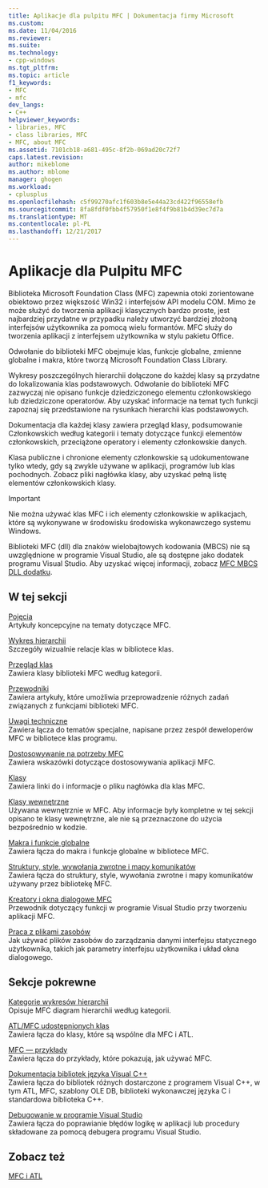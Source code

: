 ```yaml
---
title: Aplikacje dla pulpitu MFC | Dokumentacja firmy Microsoft
ms.custom: 
ms.date: 11/04/2016
ms.reviewer: 
ms.suite: 
ms.technology:
- cpp-windows
ms.tgt_pltfrm: 
ms.topic: article
f1_keywords:
- MFC
- mfc
dev_langs:
- C++
helpviewer_keywords:
- libraries, MFC
- class libraries, MFC
- MFC, about MFC
ms.assetid: 7101cb18-a681-495c-8f2b-069ad20c72f7
caps.latest.revision: 
author: mikeblome
ms.author: mblome
manager: ghogen
ms.workload:
- cplusplus
ms.openlocfilehash: c5f99270afc1f603b8e5e44a23cd422f96558efb
ms.sourcegitcommit: 8fa8fdf0fbb4f57950f1e8f4f9b81b4d39ec7d7a
ms.translationtype: MT
ms.contentlocale: pl-PL
ms.lasthandoff: 12/21/2017
---
```

# <a name="mfc-desktop-applications"></a>Aplikacje dla Pulpitu MFC
Biblioteka Microsoft Foundation Class (MFC) zapewnia otoki zorientowane obiektowo przez większość Win32 i interfejsów API modelu COM. Mimo że może służyć do tworzenia aplikacji klasycznych bardzo proste, jest najbardziej przydatne w przypadku należy utworzyć bardziej złożoną interfejsów użytkownika za pomocą wielu formantów. MFC służy do tworzenia aplikacji z interfejsem użytkownika w stylu pakietu Office.  
  
 Odwołanie do biblioteki MFC obejmuje klas, funkcje globalne, zmienne globalne i makra, które tworzą Microsoft Foundation Class Library.  
  
 Wykresy poszczególnych hierarchii dołączone do każdej klasy są przydatne do lokalizowania klas podstawowych. Odwołanie do biblioteki MFC zazwyczaj nie opisano funkcje dziedziczonego elementu członkowskiego lub dziedziczone operatorów. Aby uzyskać informacje na temat tych funkcji zapoznaj się przedstawione na rysunkach hierarchii klas podstawowych.  
  
 Dokumentacja dla każdej klasy zawiera przegląd klasy, podsumowanie Członkowskich według kategorii i tematy dotyczące funkcji elementów członkowskich, przeciążone operatory i elementy członkowskie danych.  
  
 Klasa publiczne i chronione elementy członkowskie są udokumentowane tylko wtedy, gdy są zwykle używane w aplikacji, programów lub klas pochodnych. Zobacz pliki nagłówka klasy, aby uzyskać pełną listę elementów członkowskich klasy.  
  
> [!IMPORTANT]
>  Nie można używać klas MFC i ich elementy członkowskie w aplikacjach, które są wykonywane w środowisku środowiska wykonawczego systemu Windows.  
>   
>  Biblioteki MFC (dll) dla znaków wielobajtowych kodowania (MBCS) nie są uwzględnione w programie Visual Studio, ale są dostępne jako dodatek programu Visual Studio. Aby uzyskać więcej informacji, zobacz [MFC MBCS DLL dodatku](mfc-mbcs-dll-add-on.md).  
  
## <a name="in-this-section"></a>W tej sekcji  
 [Pojęcia](mfc-concepts.md)  
 Artykuły koncepcyjne na tematy dotyczące MFC.  
  
 [Wykres hierarchii](hierarchy-chart.md)  
 Szczegóły wizualnie relacje klas w bibliotece klas.  
  
 [Przegląd klas](class-library-overview.md)  
 Zawiera klasy biblioteki MFC według kategorii.  
  
 [Przewodniki](walkthroughs-mfc.md)  
 Zawiera artykuły, które umożliwia przeprowadzenie różnych zadań związanych z funkcjami biblioteki MFC.  
  
 [Uwagi techniczne](mfc-technical-notes.md)  
 Zawiera łącza do tematów specjalne, napisane przez zespół deweloperów MFC w bibliotece klas programu.  
  
 [Dostosowywanie na potrzeby MFC](customization-for-mfc.md)  
 Zawiera wskazówki dotyczące dostosowywania aplikacji MFC.  
  
 [Klasy](reference/mfc-classes.md)  
 Zawiera linki do i informacje o pliku nagłówka dla klas MFC.  
  
 [Klasy wewnętrzne](reference/internal-classes.md)  
 Używana wewnętrznie w MFC. Aby informacje były kompletne w tej sekcji opisano te klasy wewnętrzne, ale nie są przeznaczone do użycia bezpośrednio w kodzie.  
  
 [Makra i funkcje globalne](reference/mfc-macros-and-globals.md)  
 Zawiera łącza do makra i funkcje globalne w bibliotece MFC.  
  
 [Struktury, style, wywołania zwrotne i mapy komunikatów](reference/structures-styles-callbacks-and-message-maps.md)  
 Zawiera łącza do struktury, style, wywołania zwrotne i mapy komunikatów używany przez bibliotekę MFC.  
  
 [Kreatory i okna dialogowe MFC](reference/mfc-wizards-and-dialog-boxes.md)  
 Przewodnik dotyczący funkcji w programie Visual Studio przy tworzeniu aplikacji MFC.  
  
 [Praca z plikami zasobów](../windows/working-with-resource-files.md)  
 Jak używać plików zasobów do zarządzania danymi interfejsu statycznego użytkownika, takich jak parametry interfejsu użytkownika i układ okna dialogowego.  
  
## <a name="related-sections"></a>Sekcje pokrewne  
 [Kategorie wykresów hierarchii](hierarchy-chart-categories.md)  
 Opisuje MFC diagram hierarchii według kategorii.  
  
 [ATL/MFC udostępnionych klas](../atl-mfc-shared/atl-mfc-shared-classes.md)  
 Zawiera łącza do klasy, które są wspólne dla MFC i ATL.  
  
 [MFC — przykłady](../visual-cpp-samples.md)  
 Zawiera łącza do przykłady, które pokazują, jak używać MFC.  
  
 [Dokumentacja bibliotek języka Visual C++](../standard-library/cpp-standard-library-reference.md)  
 Zawiera łącza do bibliotek różnych dostarczone z programem Visual C++, w tym ATL, MFC, szablony OLE DB, biblioteki wykonawczej języka C i standardowa biblioteka C++.  
  
 [Debugowanie w programie Visual Studio](/visualstudio/debugger/debugging-in-visual-studio.md)  
 Zawiera łącza do poprawianie błędów logikę w aplikacji lub procedury składowane za pomocą debugera programu Visual Studio.  
  
## <a name="see-also"></a>Zobacz też  
 [MFC i ATL](mfc-and-atl.md)
